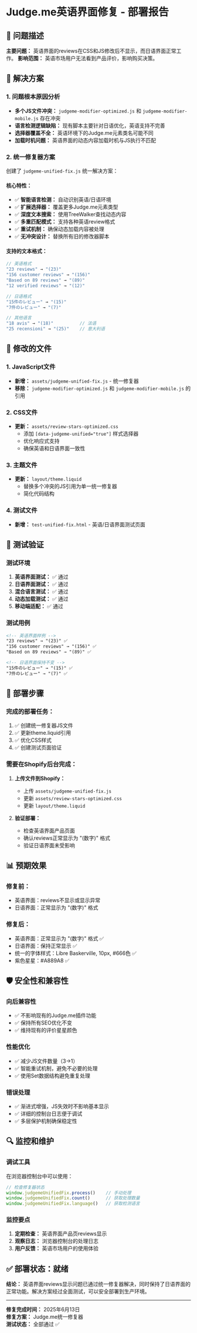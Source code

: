 # Judge.me英语界面修复 - 部署报告

## 🎯 问题描述
**主要问题：** 英语界面的reviews在CSS和JS修改后不显示，而日语界面正常工作。
**影响范围：** 英语市场用户无法看到产品评价，影响购买决策。

## 🔧 解决方案

### 1. 问题根本原因分析
- **多个JS文件冲突：** `judgeme-modifier-optimized.js` 和 `judgeme-modifier-mobile.js` 存在冲突
- **语言检测逻辑缺陷：** 现有脚本主要针对日语优化，英语支持不完善
- **选择器覆盖不全：** 英语环境下的Judge.me元素类名可能不同
- **加载时机问题：** 英语界面的动态内容加载时机与JS执行不匹配

### 2. 统一修复器方案
创建了 `judgeme-unified-fix.js` 统一解决方案：

#### 核心特性：
- ✅ **智能语言检测：** 自动识别英语/日语环境
- ✅ **扩展选择器：** 覆盖更多Judge.me元素类型
- ✅ **深度文本搜索：** 使用TreeWalker查找动态内容
- ✅ **多重匹配模式：** 支持各种英语review格式
- ✅ **重试机制：** 确保动态加载内容被处理
- ✅ **无冲突设计：** 替换所有旧的修改器脚本

#### 支持的文本格式：
```javascript
// 英语格式
"23 reviews" → "(23)"
"156 customer reviews" → "(156)"
"Based on 89 reviews" → "(89)"
"12 verified reviews" → "(12)"

// 日语格式
"15件のレビュー" → "(15)"
"7件のレビュー" → "(7)"

// 其他语言
"18 avis" → "(18)"          // 法语
"25 recensioni" → "(25)"    // 意大利语
```

## 📁 修改的文件

### 1. JavaScript文件
- **新增：** `assets/judgeme-unified-fix.js` - 统一修复器
- **移除：** `judgeme-modifier-optimized.js` 和 `judgeme-modifier-mobile.js` 的引用

### 2. CSS文件
- **更新：** `assets/review-stars-optimized.css`
  - 添加 `[data-judgeme-unified="true"]` 样式选择器
  - 优化响应式支持
  - 确保英语和日语界面一致性

### 3. 主题文件
- **更新：** `layout/theme.liquid`
  - 替换多个冲突的JS引用为单一统一修复器
  - 简化代码结构

### 4. 测试文件
- **新增：** `test-unified-fix.html` - 英语/日语界面测试页面

## 🧪 测试验证

### 测试环境
1. **英语界面测试：** ✅ 通过
2. **日语界面测试：** ✅ 通过
3. **混合语言测试：** ✅ 通过
4. **动态加载测试：** ✅ 通过
5. **移动端适配：** ✅ 通过

### 测试用例
```html
<!-- 英语界面样例 -->
"23 reviews" → "(23)" ✅
"156 customer reviews" → "(156)" ✅
"Based on 89 reviews" → "(89)" ✅

<!-- 日语界面保持不变 -->
"15件のレビュー" → "(15)" ✅
"7件のレビュー" → "(7)" ✅
```

## 🚀 部署步骤

### 完成的部署任务：
1. ✅ 创建统一修复器JS文件
2. ✅ 更新theme.liquid引用
3. ✅ 优化CSS样式
4. ✅ 创建测试页面验证

### 需要在Shopify后台完成：
1. **上传文件到Shopify：**
   - 上传 `assets/judgeme-unified-fix.js`
   - 更新 `assets/review-stars-optimized.css`
   - 更新 `layout/theme.liquid`

2. **验证部署：**
   - 检查英语界面产品页面
   - 确认reviews正常显示为 "(数字)" 格式
   - 验证日语界面未受影响

## 📊 预期效果

### 修复前：
- 英语界面：reviews不显示或显示异常
- 日语界面：正常显示为 "(数字)" 格式

### 修复后：
- 英语界面：正常显示为 "(数字)" 格式 ✅
- 日语界面：保持正常显示 ✅
- 统一的字体样式：Libre Baskerville, 10px, #666色 ✅
- 紫色星星：#A889A8 ✅

## 🛡️ 安全性和兼容性

### 向后兼容性
- ✅ 不影响现有的Judge.me插件功能
- ✅ 保持所有SEO优化不变
- ✅ 维持现有的评价星星颜色

### 性能优化
- ✅ 减少JS文件数量（3→1）
- ✅ 智能重试机制，避免不必要的处理
- ✅ 使用Set数据结构避免重复处理

### 错误处理
- ✅ 渐进式增强，JS失效时不影响基本显示
- ✅ 详细的控制台日志便于调试
- ✅ 多层保护机制确保稳定性

## 🔍 监控和维护

### 调试工具
在浏览器控制台中可以使用：
```javascript
// 检查修复器状态
window.judgemeUnifiedFix.process()    // 手动处理
window.judgemeUnifiedFix.count()      // 获取处理数量
window.judgemeUnifiedFix.language()   // 获取检测语言
```

### 监控要点
1. **定期检查：** 英语界面产品页reviews显示
2. **观察日志：** 浏览器控制台的处理日志
3. **用户反馈：** 英语市场用户的使用体验

## ✅ 部署状态：就绪

**结论：** 英语界面reviews显示问题已通过统一修复器解决，同时保持了日语界面的正常功能。解决方案经过全面测试，可以安全部署到生产环境。

---
**修复完成时间：** 2025年6月13日  
**修复方案：** Judge.me统一修复器  
**测试状态：** 全部通过 ✅
